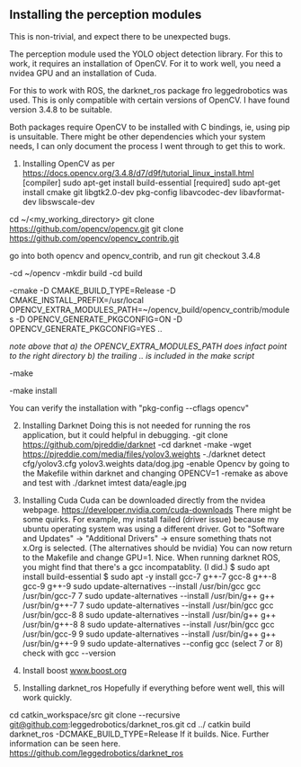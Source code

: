 ## Installing the perception modules

This is non-trivial, and expect there to be unexpected bugs.

The perception module used the YOLO object detection library.
For this to work, it requires an installation of OpenCV.
For it to work well, you need a nvidea GPU and an installation of Cuda.

For this to work with ROS, the darknet_ros package fro leggedrobotics was used.
This is only compatible with certain versions of OpenCV.
I have found version 3.4.8 to be suitable.

Both packages require OpenCV to be installed with C bindings, ie, using pip is unsuitable.
There might be other dependencies which your system needs, I can only document the process I went through
to get this to work.

1) Installing OpenCV
as per https://docs.opencv.org/3.4.8/d7/d9f/tutorial_linux_install.html
[compiler] sudo apt-get install build-essential
[required] sudo apt-get install cmake git libgtk2.0-dev pkg-config libavcodec-dev libavformat-dev libswscale-dev

cd ~/<my_working_directory>
git clone https://github.com/opencv/opencv.git
git clone https://github.com/opencv/opencv_contrib.git

go into both opencv and opencv_contrib, and run git checkout 3.4.8

-cd ~/opencv
-mkdir build
-cd build

-cmake -D CMAKE_BUILD_TYPE=Release -D CMAKE_INSTALL_PREFIX=/usr/local OPENCV_EXTRA_MODULES_PATH=~/opencv_build/opencv_contrib/modules -D OPENCV_GENERATE_PKGCONFIG=ON -D OPENCV_GENERATE_PKGCONFIG=YES  ..

*note above that a) the OPENCV_EXTRA_MODULES_PATH does infact point to the right directory b) the trailing .. is included in the make script*

-make

-make install

You can verify the installation with "pkg-config --cflags opencv"

2) Installing Darknet
Doing this is not needed for running the ros application, but it could helpful in debugging.
-git clone https://github.com/pjreddie/darknet
-cd darknet
-make
-wget https://pjreddie.com/media/files/yolov3.weights
-./darknet detect cfg/yolov3.cfg yolov3.weights data/dog.jpg
-enable Opencv by going to the Makefile within darknet and changing OPENCV=1
-remake as above and test with ./darknet imtest data/eagle.jpg

3) Installing Cuda
Cuda can be downloaded directly from the nvidea webpage.
https://developer.nvidia.com/cuda-downloads
There might be some quirks. For example, my install failed (driver issue) because my ubuntu operating system was using a different driver.
Got to "Software and Updates" -> "Additional Drivers" -> ensure something thats not x.Org is selected. (The alternatives should be nvidia)
You can now return to the Makefile and change GPU=1.
Nice.
When running darknet ROS, you might find that there's a gcc incompatablity. (I did.)
$ sudo apt install build-essential
$ sudo apt -y install gcc-7 g++-7 gcc-8 g++-8 gcc-9 g++-9
sudo update-alternatives --install /usr/bin/gcc gcc /usr/bin/gcc-7 7
sudo update-alternatives --install /usr/bin/g++ g++ /usr/bin/g++-7 7
sudo update-alternatives --install /usr/bin/gcc gcc /usr/bin/gcc-8 8
sudo update-alternatives --install /usr/bin/g++ g++ /usr/bin/g++-8 8
sudo update-alternatives --install /usr/bin/gcc gcc /usr/bin/gcc-9 9
sudo update-alternatives --install /usr/bin/g++ g++ /usr/bin/g++-9 9
sudo update-alternatives --config gcc
(select 7 or 8)
check with gcc --version

3) Install boost
www.boost.org

4) Installing darknet_ros
Hopefully if everything before went well, this will work quickly.

cd catkin_workspace/src
git clone --recursive git@github.com:leggedrobotics/darknet_ros.git
cd ../
catkin build darknet_ros -DCMAKE_BUILD_TYPE=Release
If it builds. Nice.
Further information can  be seen here. https://github.com/leggedrobotics/darknet_ros
